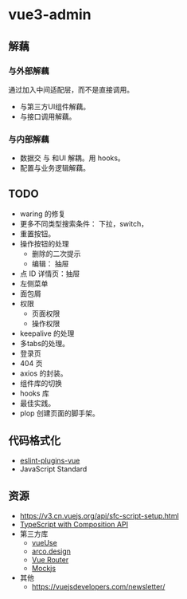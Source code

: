 # vue3-admin

## 解藕
### 与外部解藕
通过加入中间适配层，而不是直接调用。
* 与第三方UI组件解藕。
* 与接口调用解藕。

### 与内部解藕
* 数据交 与 和UI 解耦。用 hooks。
* 配置与业务逻辑解藕。

## TODO
* waring 的修复
* 更多不同类型搜索条件： 下拉，switch，
* 重置按钮。
* 操作按钮的处理
  * 删除的二次提示
  * 编辑： 抽屉
* 点 ID 详情页：抽屉
* 左侧菜单
* 面包屑
* 权限
  * 页面权限
  * 操作权限
* keepalive 的处理
* 多tabs的处理。
* 登录页
* 404 页
* axios 的封装。
* 组件库的切换
* hooks 库
* 最佳实践。
* plop 创建页面的脚手架。

## 代码格式化
* [eslint-plugins-vue](https://eslint.vuejs.org/rules/)
* JavaScript Standard

## 资源
* https://v3.cn.vuejs.org/api/sfc-script-setup.html
* [TypeScript with Composition API](https://vuejs.org/guide/typescript/composition-api.html)
* 第三方库
  * [vueUse](https://vueuse.org/core/onclickoutside)
  * [arco.design](https://arco.design/vue/docs/start)
  * [Vue Router](https://router.vuejs.org/zh/guide/essentials/nested-routes.html#%E5%B5%8C%E5%A5%97%E8%B7%AF%E7%94%B1)
  * [Mockjs](https://github.com/nuysoft/Mock/wiki/Mock.mock())
* 其他
  * https://vuejsdevelopers.com/newsletter/

